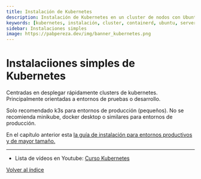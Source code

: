 ```yaml
---
title: Instalación de Kubernetes
description: Instalación de Kubernetes en un cluster de nodos con Ubuntu Server 22.04 24.04 20.04 Containerd o docker. 
keywords: [kubernetes, instalación, cluster, containerd, ubuntu, server, 22 04, 24.04, 20.04]
sidebar: Instalaciones simples
image: https://pabpereza.dev/img/banner_kubernetes.png
---
```


# Instalaciiones simples de Kubernetes
Centradas en desplegar rápidamente clusters de kubernetes. Principalmente orientadas a entornos de pruebas o desarrollo.

Solo recomendado k3s para entornos de producción (pequeños). No se recomienda minikube, docker desktop o similares para entornos de producción.

En el capítulo anterior esta [la guía de instalación para entornos productivos y de mayor tamaño.](./103.Instalacion.md)






---
* Lista de vídeos en Youtube: [Curso Kubernetes](https://www.youtube.com/playlist?list=PLQhxXeq1oc2k9MFcKxqXy5GV4yy7wqSma)

[Volver al índice](README.md#índice)